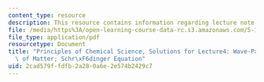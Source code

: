 ```yaml
---
content_type: resource
description: This resource contains information regarding lecture note 4 solutions.
file: /media/https%3A/open-learning-course-data-rc.s3.amazonaws.com/5-111sc-principles-of-chemical-science-fall-2014/2cad579ffdfb2a280a6e2e574b2429c7_MIT5_111F14_Lec04Soln.pdf
file_type: application/pdf
resourcetype: Document
title: "Principles of Chemical Science, Solutions for Lecture4: Wave-Particle Duality\
  \ of Matter; Schr\xF6dinger Equation"
uid: 2cad579f-fdfb-2a28-0a6e-2e574b2429c7
---
```

